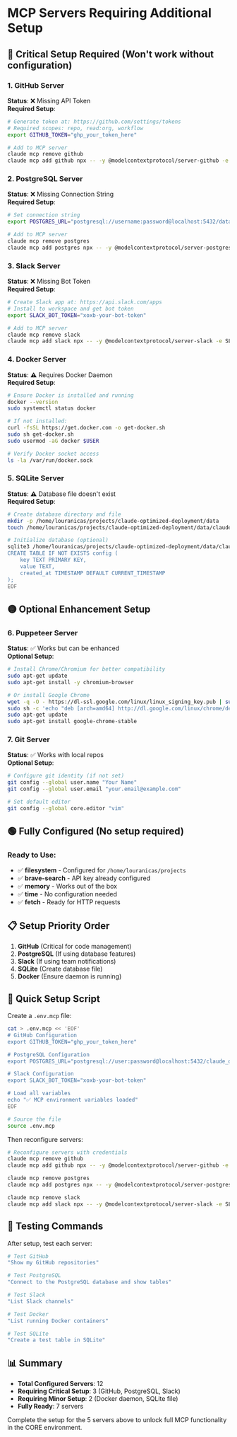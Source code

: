 # MCP Servers Requiring Additional Setup

## 🔴 Critical Setup Required (Won't work without configuration)

### 1. **GitHub Server**
**Status**: ❌ Missing API Token  
**Required Setup**:
```bash
# Generate token at: https://github.com/settings/tokens
# Required scopes: repo, read:org, workflow
export GITHUB_TOKEN="ghp_your_token_here"

# Add to MCP server
claude mcp remove github
claude mcp add github npx -- -y @modelcontextprotocol/server-github -e GITHUB_TOKEN=$GITHUB_TOKEN
```

### 2. **PostgreSQL Server**
**Status**: ❌ Missing Connection String  
**Required Setup**:
```bash
# Set connection string
export POSTGRES_URL="postgresql://username:password@localhost:5432/database_name"

# Add to MCP server
claude mcp remove postgres
claude mcp add postgres npx -- -y @modelcontextprotocol/server-postgres -e POSTGRES_URL=$POSTGRES_URL
```

### 3. **Slack Server**
**Status**: ❌ Missing Bot Token  
**Required Setup**:
```bash
# Create Slack app at: https://api.slack.com/apps
# Install to workspace and get bot token
export SLACK_BOT_TOKEN="xoxb-your-bot-token"

# Add to MCP server
claude mcp remove slack
claude mcp add slack npx -- -y @modelcontextprotocol/server-slack -e SLACK_BOT_TOKEN=$SLACK_BOT_TOKEN
```

### 4. **Docker Server**
**Status**: ⚠️  Requires Docker Daemon  
**Required Setup**:
```bash
# Ensure Docker is installed and running
docker --version
sudo systemctl status docker

# If not installed:
curl -fsSL https://get.docker.com -o get-docker.sh
sudo sh get-docker.sh
sudo usermod -aG docker $USER

# Verify Docker socket access
ls -la /var/run/docker.sock
```

### 5. **SQLite Server**
**Status**: ⚠️  Database file doesn't exist  
**Required Setup**:
```bash
# Create database directory and file
mkdir -p /home/louranicas/projects/claude-optimized-deployment/data
touch /home/louranicas/projects/claude-optimized-deployment/data/claude.db

# Initialize database (optional)
sqlite3 /home/louranicas/projects/claude-optimized-deployment/data/claude.db << EOF
CREATE TABLE IF NOT EXISTS config (
    key TEXT PRIMARY KEY,
    value TEXT,
    created_at TIMESTAMP DEFAULT CURRENT_TIMESTAMP
);
EOF
```

## 🟡 Optional Enhancement Setup

### 6. **Puppeteer Server**
**Status**: ✅ Works but can be enhanced  
**Optional Setup**:
```bash
# Install Chrome/Chromium for better compatibility
sudo apt-get update
sudo apt-get install -y chromium-browser

# Or install Google Chrome
wget -q -O - https://dl-ssl.google.com/linux/linux_signing_key.pub | sudo apt-key add -
sudo sh -c 'echo "deb [arch=amd64] http://dl.google.com/linux/chrome/deb/ stable main" >> /etc/apt/sources.list.d/google.list'
sudo apt-get update
sudo apt-get install google-chrome-stable
```

### 7. **Git Server**
**Status**: ✅ Works with local repos  
**Optional Setup**:
```bash
# Configure git identity (if not set)
git config --global user.name "Your Name"
git config --global user.email "your.email@example.com"

# Set default editor
git config --global core.editor "vim"
```

## 🟢 Fully Configured (No setup required)

### Ready to Use:
- ✅ **filesystem** - Configured for `/home/louranicas/projects`
- ✅ **brave-search** - API key already configured
- ✅ **memory** - Works out of the box
- ✅ **time** - No configuration needed
- ✅ **fetch** - Ready for HTTP requests

## 📋 Setup Priority Order

1. **GitHub** (Critical for code management)
2. **PostgreSQL** (If using database features)
3. **Slack** (If using team notifications)
4. **SQLite** (Create database file)
5. **Docker** (Ensure daemon is running)

## 🚀 Quick Setup Script

Create a `.env.mcp` file:
```bash
cat > .env.mcp << 'EOF'
# GitHub Configuration
export GITHUB_TOKEN="ghp_your_token_here"

# PostgreSQL Configuration
export POSTGRES_URL="postgresql://user:password@localhost:5432/claude_db"

# Slack Configuration
export SLACK_BOT_TOKEN="xoxb-your-bot-token"

# Load all variables
echo "✅ MCP environment variables loaded"
EOF

# Source the file
source .env.mcp
```

Then reconfigure servers:
```bash
# Reconfigure servers with credentials
claude mcp remove github
claude mcp add github npx -- -y @modelcontextprotocol/server-github -e GITHUB_TOKEN=$GITHUB_TOKEN

claude mcp remove postgres  
claude mcp add postgres npx -- -y @modelcontextprotocol/server-postgres -e POSTGRES_URL=$POSTGRES_URL

claude mcp remove slack
claude mcp add slack npx -- -y @modelcontextprotocol/server-slack -e SLACK_BOT_TOKEN=$SLACK_BOT_TOKEN
```

## 🧪 Testing Commands

After setup, test each server:

```bash
# Test GitHub
"Show my GitHub repositories"

# Test PostgreSQL
"Connect to the PostgreSQL database and show tables"

# Test Slack
"List Slack channels"

# Test Docker
"List running Docker containers"

# Test SQLite
"Create a test table in SQLite"
```

## 📊 Summary

- **Total Configured Servers**: 12
- **Requiring Critical Setup**: 3 (GitHub, PostgreSQL, Slack)
- **Requiring Minor Setup**: 2 (Docker daemon, SQLite file)
- **Fully Ready**: 7 servers

Complete the setup for the 5 servers above to unlock full MCP functionality in the CORE environment.
